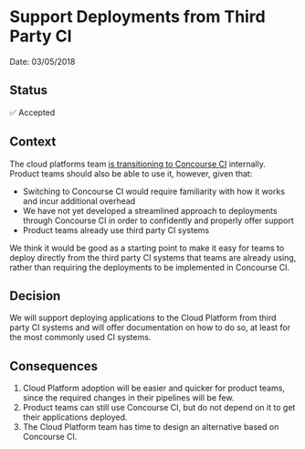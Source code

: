 # Support Deployments from Third Party CI

Date: 03/05/2018

## Status

✅ Accepted

## Context

The cloud platforms team [is transitioning to Concourse CI](003-Use-Concourse-CI.md) internally. Product teams should also be able to use it, however, given that:

- Switching to Concourse CI would require familiarity with how it works and incur additional overhead
- We have not yet developed a streamlined approach to deployments through Concourse CI in order to confidently and properly offer support
- Product teams already use third party CI systems

We think it would be good as a starting point to make it easy for teams to deploy directly from the third party CI systems that teams are already using, rather than requiring the deployments to be implemented in Concourse CI.

## Decision

We will support deploying applications to the Cloud Platform from third party CI systems and will offer documentation on how to do so, at least for the most commonly used CI systems.

## Consequences

1. Cloud Platform adoption will be easier and quicker for product teams, since the required changes in their pipelines will be few.
2. Product teams can still use Concourse CI, but do not depend on it to get their applications deployed.
3. The Cloud Platform team has time to design an alternative based on Concourse CI.
